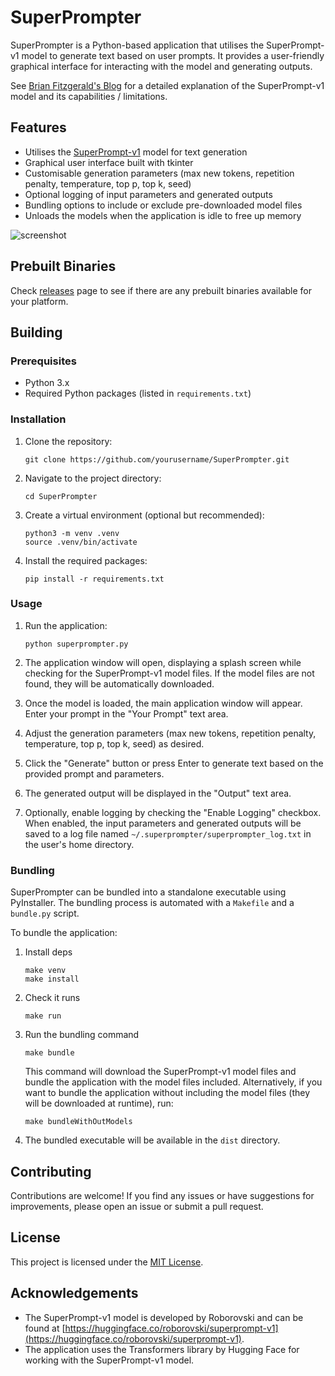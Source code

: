 # SuperPrompter

SuperPrompter is a Python-based application that utilises the SuperPrompt-v1 model to generate text based on user prompts. It provides a user-friendly graphical interface for interacting with the model and generating outputs.

See [Brian Fitzgerald's Blog](https://brianfitzgerald.xyz/prompt-augmentation/) for a detailed explanation of the SuperPrompt-v1 model and its capabilities / limitations.

## Features

- Utilises the [SuperPrompt-v1](https://huggingface.co/roborovski/superprompt-v1) model for text generation
- Graphical user interface built with tkinter
- Customisable generation parameters (max new tokens, repetition penalty, temperature, top p, top k, seed)
- Optional logging of input parameters and generated outputs
- Bundling options to include or exclude pre-downloaded model files
- Unloads the models when the application is idle to free up memory

![screenshot](https://github.com/sammcj/superprompter/assets/862951/0da94b0d-0ae9-4043-ab45-6daac2859443)

## Prebuilt Binaries

Check [releases](https://github.com/sammcj/superprompter/releases) page to see if there are any prebuilt binaries available for your platform.

## Building

### Prerequisites

- Python 3.x
- Required Python packages (listed in `requirements.txt`)

### Installation

1. Clone the repository:

   ```shell
   git clone https://github.com/yourusername/SuperPrompter.git
   ```

2. Navigate to the project directory:

   ```shell
   cd SuperPrompter
   ```

3. Create a virtual environment (optional but recommended):

   ```shell
   python3 -m venv .venv
   source .venv/bin/activate
   ```

4. Install the required packages:

   ```shell
   pip install -r requirements.txt
   ```

### Usage

1. Run the application:

   ```shell
   python superprompter.py
   ```

2. The application window will open, displaying a splash screen while checking for the SuperPrompt-v1 model files. If the model files are not found, they will be automatically downloaded.

3. Once the model is loaded, the main application window will appear. Enter your prompt in the "Your Prompt" text area.

4. Adjust the generation parameters (max new tokens, repetition penalty, temperature, top p, top k, seed) as desired.

5. Click the "Generate" button or press Enter to generate text based on the provided prompt and parameters.

6. The generated output will be displayed in the "Output" text area.

7. Optionally, enable logging by checking the "Enable Logging" checkbox. When enabled, the input parameters and generated outputs will be saved to a log file named `~/.superprompter/superprompter_log.txt` in the user's home directory.

### Bundling

SuperPrompter can be bundled into a standalone executable using PyInstaller. The bundling process is automated with a `Makefile` and a `bundle.py` script.

To bundle the application:

1. Install deps

   ```shell
   make venv
   make install
   ```

2. Check it runs

   ```shell
   make run
   ```

3. Run the bundling command

   ```shell
   make bundle
   ```

   This command will download the SuperPrompt-v1 model files and bundle the application with the model files included.
   Alternatively, if you want to bundle the application without including the model files (they will be downloaded at runtime), run:

   ```shell
   make bundleWithOutModels
   ```

4. The bundled executable will be available in the `dist` directory.

## Contributing

Contributions are welcome! If you find any issues or have suggestions for improvements, please open an issue or submit a pull request.

## License

This project is licensed under the [MIT License](LICENSE).

## Acknowledgements

- The SuperPrompt-v1 model is developed by Roborovski and can be found at [https://huggingface.co/roborovski/superprompt-v1](https://huggingface.co/roborovski/superprompt-v1).
- The application uses the Transformers library by Hugging Face for working with the SuperPrompt-v1 model.

